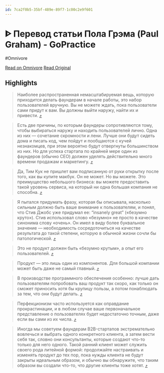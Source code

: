 ```yaml
---
id: 7ca2f0b5-35bf-489e-89f7-1c00c2e9f601
---
```


# ᐈ Перевод статьи Пола Грэма (Paul Graham) - GoPractice
#Omnivore

[Read on Omnivore](https://omnivore.app/me/https-gopractice-ru-stories-do-things-that-dont-scale-19165eca8b7)
[Read Original](https://gopractice.ru/stories/do_things_that_dont_scale/)

## Highlights

> Наиболее распространенная немасштабируемая вещь, которую приходится делать фаундерам в начале работы, это набор пользователей вручную. Вы не можете ждать, пока пользователи сами придут к вам. Вы должны выйти наружу, найти их и привести. [⤴️](https://omnivore.app/me/https-gopractice-ru-stories-do-things-that-dont-scale-19165eca8b7#01450969-ea93-4722-be30-f062c5cd151f)  

> Есть две причины, по которым фаундеры сопротивляются тому, чтобы выбираться наружу и находить пользователей лично. Одна из них — сочетание скромности и лени. Лучше они будут сидеть дома и писать код, чем пойдут и пообщаются с кучей незнакомцев, при этом вероятно будут отвергнуты большинством из них. Но для успеха стартапа по крайней мере один из фаундеров (обычно CEO) должен уделять действительно много времени продажам и маркетингу. [⤴️](https://omnivore.app/me/https-gopractice-ru-stories-do-things-that-dont-scale-19165eca8b7#6f46ecce-eda2-4757-b8ad-4018a3e2d767)  

> Да, Тим Кук не пришлет вам подписанную от руки открытку после того, как вы купите макбук. Он не может. Но вы можете. Это преимущество небольшого бизнеса: вы можете предоставить такой уровень сервиса, на который ни одна большая компания не способна. [⤴️](https://omnivore.app/me/https-gopractice-ru-stories-do-things-that-dont-scale-19165eca8b7#ad44865d-e672-4038-82fe-124cf9b58409)  

> Я пытался придумать фразу, которая бы описывала, насколько сильным должно быть ваше внимание к пользователям, и понял, что Стив Джобс уже придумал ее: “insanely great” («безумно круто»). Стив использовал слово «безумно» не просто в качестве синонима слову «очень». Он имел в виду более буквальное значение — необходимость сосредоточиться на качестве результата до такой степени, которую в обычной жизни сочли бы патологической. [⤴️](https://omnivore.app/me/https-gopractice-ru-stories-do-things-that-dont-scale-19165eca8b7#36a83fb7-9e6f-4817-9edd-5dfca7e73112)  

> Это не продукт должен быть «безумно крутым», а опыт его пользователей. [⤴️](https://omnivore.app/me/https-gopractice-ru-stories-do-things-that-dont-scale-19165eca8b7#62614632-b212-4980-b9c7-5fba502f6d0e)  

> Продукт — это лишь один из компонентов. Для большой компании может быть даже не самый главный. [⤴️](https://omnivore.app/me/https-gopractice-ru-stories-do-things-that-dont-scale-19165eca8b7#1a337448-5ccf-43cc-8a4a-2622bcfb74c7)  

> В производстве программного обеспечения особенно: лучше дать пользователям попробовать ваш продукт так скоро, как только он сможет приносить хотя бы крупицу пользы, а потом понаблюдать за тем, что они будут делать. [⤴️](https://omnivore.app/me/https-gopractice-ru-stories-do-things-that-dont-scale-19165eca8b7#1ce80449-f64a-49fb-b1b6-aa39810afbeb)  

> Перфекционизм часто используется как оправдание прокрастинации, и в любом случае ваше первоначальное представление о пользователях будет недостаточно точным, даже если вы сами из их числа. [⤴️](https://omnivore.app/me/https-gopractice-ru-stories-do-things-that-dont-scale-19165eca8b7#0e838c2e-5260-4d92-947a-dd7729205e7e)  

> Иногда мы советуем фаундерам B2B-стартапов экстремательно вовлечься и выбрать одного конкретного клиента, а затем вести себя так, словно они консультанты, которые создают что-то только для него одного. Такой ранний клиент может служить своего рода литейной формой: продолжайте настраивать и изменять продукт до тех пор, пока нужды клиента не будут закрыты идеальным образом, и обычно вы обнаружите, что таким образом вы создали что-то, что другие клиенты тоже хотят. [⤴️](https://omnivore.app/me/https-gopractice-ru-stories-do-things-that-dont-scale-19165eca8b7#d415c53b-59a3-4e1e-9036-e224dff5abd9)  

